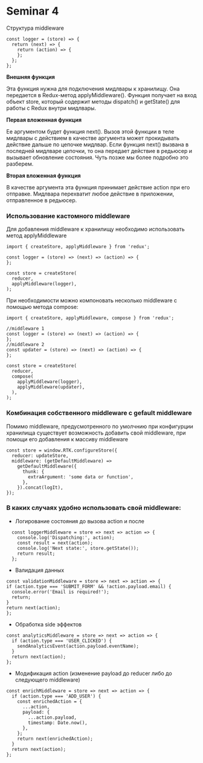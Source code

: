# Seminar 4

Структура middleware

```
const logger = (store) => {
  return (next) => {
    return (action) => {
    };
  };
};
```

<b>Внешняя функция</b>

Эта функция нужна для подключения мидлвары к хранилищу. Она передается в Redux-метод applyMiddleware(). Функция получает на вход объект store, который содержит методы dispatch() и getState() для работы с Redux внутри мидлвары.

<b>Первая вложенная функция</b>

Ее аргументом будет функция next(). Вызов этой функции в теле мидлвары с действием в качестве аргумента может прокидывать действие дальше по цепочке мидлвар. Если функция next() вызвана в последней мидлваре цепочки, то она передает действие в редьюсер и вызывает обновление состояния. Чуть позже мы более подробно это разберем.

<b>Вторая вложенная функция</b>

В качестве аргумента эта функция принимает действие action при его отправке. Мидлвара перехватит любое действие в приложении, отправленное в редьюсер.

### Использование кастомного middleware

Для добавления middleware к хранилищу необходимо использовать метод applyMiddleware

```
import { createStore, applyMiddleware } from 'redux';

const logger = (store) => (next) => (action) => {
};

const store = createStore(
  reducer,
  applyMiddleware(logger),
);
```
При необходимости можно компоновать несколько middleware с помощью метода compose:

```
import { createStore, applyMiddleware, compose } from 'redux';

//middleware 1
const logger = (store) => (next) => (action) => {
};
//middleware 2
const updater = (store) => (next) => (action) => {
};

const store = createStore(
  reducer,
  compose(
    applyMiddleware(logger),
    applyMiddleware(updater),
  ),
);
```


### Комбинация собственного middleware с gefault middleware
Помимо middleware, предусмотренного по умолчнию при конфигурции хранилища существует возможность добавить свой middleware, при помощи его добавления к массиву middleware
```
const store = window.RTK.configureStore({
  reducer: updateStore,
  middleware: (getDefaultMiddleware) =>
    getDefaultMiddleware({
      thunk: {
        extraArgument: 'some data or function',
      },
    }).concat(logIt),
});
```

### В каких случаях удобно использовать свой middleware:

+ Логирование состояния до вызова action и после
```
  const loggerMiddleware = store => next => action => {
    console.log('Dispatching:', action);
    const result = next(action);
    console.log('Next state:', store.getState());
    return result;
  };
```
+ Валидация данных
```
const validationMiddleware = store => next => action => {
if (action.type === 'SUBMIT_FORM' && !action.payload.email) {
  console.error('Email is required!');
  return;
}
return next(action);
};
```
+ Обработка side эффектов
```  
const analyticsMiddleware = store => next => action => {
  if (action.type === 'USER_CLICKED') {
    sendAnalyticsEvent(action.payload.eventName);
  }
  return next(action);
};
```
+ Модификация action (изменение payload до reducer либо до следующего middleware)
```
const enrichMiddleware = store => next => action => {
  if (action.type === 'ADD_USER') {
    const enrichedAction = {
      ...action,
      payload: {
        ...action.payload,
        timestamp: Date.now(),
      },
    };
    return next(enrichedAction);
  }
  return next(action);
};
```




